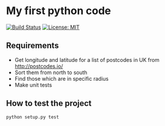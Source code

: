 # My first python code
[![Build Status](https://travis-ci.org/agavazov/python-postcodes.svg?branch=master)](https://travis-ci.org/agavazov/python-postcodes)
[![License: MIT](https://img.shields.io/badge/License-MIT-yellow.svg)](https://opensource.org/licenses/MIT)

## Requirements
- Get longitude and latitude for a list of postcodes in UK from http://postcodes.io/
- Sort them from north to south
- Find those which are in specific radius
- Make unit tests


## How to test the project
`python setup.py test`
